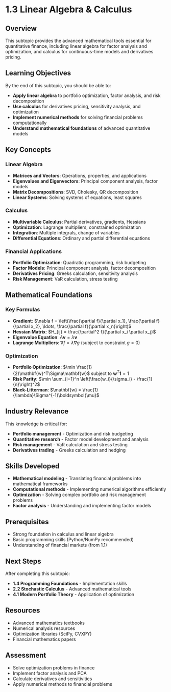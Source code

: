 # 1.3 Linear Algebra & Calculus

## Overview

This subtopic provides the advanced mathematical tools essential for quantitative finance, including linear algebra for factor analysis and optimization, and calculus for continuous-time models and derivatives pricing.

## Learning Objectives

By the end of this subtopic, you should be able to:

- **Apply linear algebra** to portfolio optimization, factor analysis, and risk decomposition
- **Use calculus** for derivatives pricing, sensitivity analysis, and optimization
- **Implement numerical methods** for solving financial problems computationally
- **Understand mathematical foundations** of advanced quantitative models

## Key Concepts

### Linear Algebra
- **Matrices and Vectors**: Operations, properties, and applications
- **Eigenvalues and Eigenvectors**: Principal component analysis, factor models
- **Matrix Decompositions**: SVD, Cholesky, QR decomposition
- **Linear Systems**: Solving systems of equations, least squares

### Calculus
- **Multivariable Calculus**: Partial derivatives, gradients, Hessians
- **Optimization**: Lagrange multipliers, constrained optimization
- **Integration**: Multiple integrals, change of variables
- **Differential Equations**: Ordinary and partial differential equations

### Financial Applications
- **Portfolio Optimization**: Quadratic programming, risk budgeting
- **Factor Models**: Principal component analysis, factor decomposition
- **Derivatives Pricing**: Greeks calculation, sensitivity analysis
- **Risk Management**: VaR calculation, stress testing

## Mathematical Foundations

### Key Formulas
- **Gradient**: $\nabla f = \left(\frac{\partial f}{\partial x_1}, \frac{\partial f}{\partial x_2}, \ldots, \frac{\partial f}{\partial x_n}\right)$
- **Hessian Matrix**: $H_{ij} = \frac{\partial^2 f}{\partial x_i \partial x_j}$
- **Eigenvalue Equation**: $A\mathbf{v} = \lambda\mathbf{v}$
- **Lagrange Multipliers**: $\nabla f = \lambda \nabla g$ (subject to constraint $g = 0$)

### Optimization
- **Portfolio Optimization**: $\min \frac{1}{2}\mathbf{w}^T\Sigma\mathbf{w}$ subject to $\mathbf{w}^T\mathbf{1} = 1$
- **Risk Parity**: $\min \sum_{i=1}^n \left(\frac{w_i}{\sigma_i} - \frac{1}{n}\right)^2$
- **Black-Litterman**: $\mathbf{w} = \frac{1}{\lambda}\Sigma^{-1}\boldsymbol{\mu}$

## Industry Relevance

This knowledge is critical for:
- **Portfolio management** - Optimization and risk budgeting
- **Quantitative research** - Factor model development and analysis
- **Risk management** - VaR calculation and stress testing
- **Derivatives trading** - Greeks calculation and hedging

## Skills Developed

- **Mathematical modeling** - Translating financial problems into mathematical frameworks
- **Computational methods** - Implementing numerical algorithms efficiently
- **Optimization** - Solving complex portfolio and risk management problems
- **Factor analysis** - Understanding and implementing factor models

## Prerequisites

- Strong foundation in calculus and linear algebra
- Basic programming skills (Python/NumPy recommended)
- Understanding of financial markets (from 1.1)

## Next Steps

After completing this subtopic:
- **1.4 Programming Foundations** - Implementation skills
- **2.2 Stochastic Calculus** - Advanced mathematical tools
- **4.1 Modern Portfolio Theory** - Application of optimization

## Resources

- Advanced mathematics textbooks
- Numerical analysis resources
- Optimization libraries (SciPy, CVXPY)
- Financial mathematics papers

## Assessment

- Solve optimization problems in finance
- Implement factor analysis and PCA
- Calculate derivatives and sensitivities
- Apply numerical methods to financial problems
